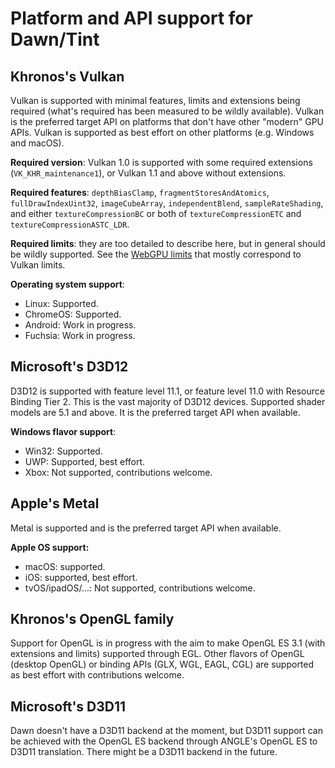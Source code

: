 # Platform and API support for Dawn/Tint

## Khronos's Vulkan

Vulkan is supported with minimal features, limits and extensions being required (what's required has been measured to be wildly available).
Vulkan is the preferred target API on platforms that don't have other "modern" GPU APIs.
Vulkan is supported as best effort on other platforms (e.g. Windows and macOS).

**Required version**: Vulkan 1.0 is supported with some required extensions (`VK_KHR_maintenance1`), or Vulkan 1.1 and above without extensions.

**Required features**: `depthBiasClamp`, `fragmentStoresAndAtomics`, `fullDrawIndexUint32`, `imageCubeArray`, `independentBlend`, `sampleRateShading`, and either `textureCompressionBC` or both of `textureCompressionETC` and `textureCompressionASTC_LDR`.

**Required limits**: they are too detailed to describe here, but in general should be wildly supported.
See the [WebGPU limits](https://gpuweb.github.io/gpuweb/#limits) that mostly correspond to Vulkan limits.

**Operating system support**:

 - Linux: Supported.
 - ChromeOS: Supported.
 - Android: Work in progress.
 - Fuchsia: Work in progress.

## Microsoft's D3D12

D3D12 is supported with feature level 11.1, or feature level 11.0 with Resource Binding Tier 2.
This is the vast majority of D3D12 devices.
Supported shader models are 5.1 and above. It is the preferred target API when available.

**Windows flavor support**:

 - Win32: Supported.
 - UWP: Supported, best effort.
 - Xbox: Not supported, contributions welcome.

## Apple's Metal

Metal is supported and is the preferred target API when available.

**Apple OS support:**

 - macOS: supported.
 - iOS: supported, best effort.
 - tvOS/ipadOS/...: Not supported, contributions welcome.

## Khronos's OpenGL family

Support for OpenGL is in progress with the aim to make OpenGL ES 3.1 (with extensions and limits) supported through EGL.
Other flavors of OpenGL (desktop OpenGL) or binding APIs (GLX, WGL, EAGL, CGL) are supported as best effort with contributions welcome.


## Microsoft's D3D11

Dawn doesn't have a D3D11 backend at the moment, but D3D11 support can be achieved with the OpenGL ES backend through ANGLE's OpenGL ES to D3D11 translation.
There might be a D3D11 backend in the future.
